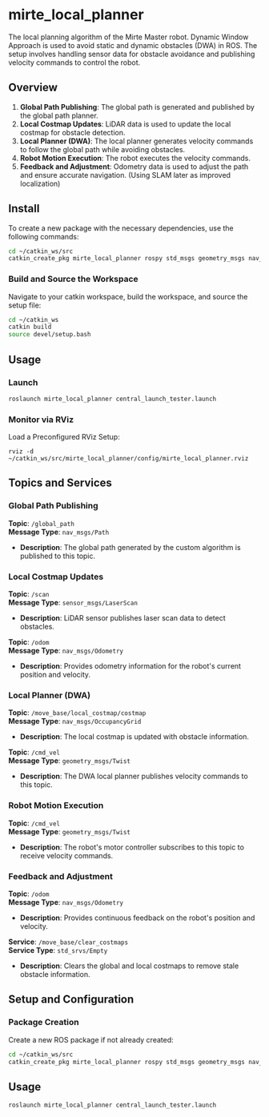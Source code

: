 # mirte_local_planner
The local planning algorithm of the Mirte Master robot. 
Dynamic Window Approach is used to avoid static and dynamic obstacles (DWA) in ROS.
The setup involves handling sensor data for obstacle avoidance and publishing velocity commands to control the robot.

## Overview

1. **Global Path Publishing**: The global path is generated and published by the global path planner.
2. **Local Costmap Updates**: LiDAR data is used to update the local costmap for obstacle detection.
3. **Local Planner (DWA)**: The local planner generates velocity commands to follow the global path while avoiding obstacles.
4. **Robot Motion Execution**: The robot executes the velocity commands.
5. **Feedback and Adjustment**: Odometry data is used to adjust the path and ensure accurate navigation. (Using SLAM later as improved localization)

## Install

To create a new package with the necessary dependencies, use the following commands:

```bash
cd ~/catkin_ws/src
catkin_create_pkg mirte_local_planner rospy std_msgs geometry_msgs nav_msgs move_base
```

### Build and Source the Workspace

Navigate to your catkin workspace, build the workspace, and source the setup file:

```bash
cd ~/catkin_ws
catkin build
source devel/setup.bash
```
## Usage

### Launch

```bash
roslaunch mirte_local_planner central_launch_tester.launch
```

### Monitor via RViz
Load a Preconfigured RViz Setup:

```
rviz -d ~/catkin_ws/src/mirte_local_planner/config/mirte_local_planner.rviz
```


## Topics and Services

### Global Path Publishing

**Topic**: `/global_path`  
**Message Type**: `nav_msgs/Path`

- **Description**: The global path generated by the custom algorithm is published to this topic.

### Local Costmap Updates

**Topic**: `/scan`  
**Message Type**: `sensor_msgs/LaserScan`

- **Description**: LiDAR sensor publishes laser scan data to detect obstacles.

**Topic**: `/odom`  
**Message Type**: `nav_msgs/Odometry`

- **Description**: Provides odometry information for the robot's current position and velocity.

### Local Planner (DWA)

**Topic**: `/move_base/local_costmap/costmap`  
**Message Type**: `nav_msgs/OccupancyGrid`

- **Description**: The local costmap is updated with obstacle information.

**Topic**: `/cmd_vel`  
**Message Type**: `geometry_msgs/Twist`

- **Description**: The DWA local planner publishes velocity commands to this topic.

### Robot Motion Execution

**Topic**: `/cmd_vel`  
**Message Type**: `geometry_msgs/Twist`

- **Description**: The robot's motor controller subscribes to this topic to receive velocity commands.

### Feedback and Adjustment

**Topic**: `/odom`  
**Message Type**: `nav_msgs/Odometry`

- **Description**: Provides continuous feedback on the robot's position and velocity.

**Service**: `/move_base/clear_costmaps`  
**Service Type**: `std_srvs/Empty`

- **Description**: Clears the global and local costmaps to remove stale obstacle information.

## Setup and Configuration

### Package Creation

Create a new ROS package if not already created:

```bash
cd ~/catkin_ws/src
catkin_create_pkg mirte_local_planner rospy std_msgs geometry_msgs nav_msgs sensor_msgs tf
```

## Usage

```bash
roslaunch mirte_local_planner central_launch_tester.launch
```
